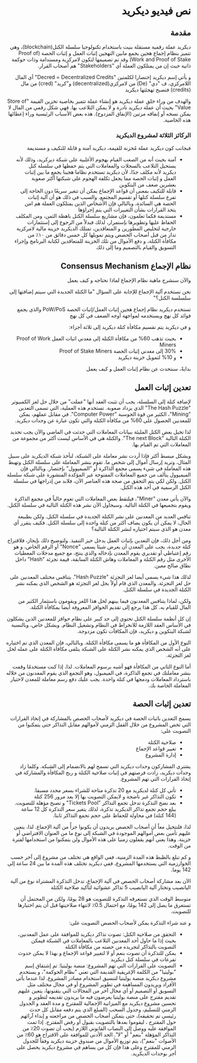 <div dir="rtl">
  
# نص فيديو ديكريد

## مقدمة

ديكريد عملة رقمية مستقلة بنيت باستخدام تكنولوجيا سلسلة الكتل(blockchain)، وهي تتميز بنظام إجماع هجين يجمع مابين النهجين إثبات العمل و إثبات الحصة (Proof of Work and Proof of Stake) وقد تم تصميمها  لتكون لامركزية ومستدامة وذات حوكمة ذاتية حيث إن من يمتلكون العملة أي "Stakeholders" هم أصحاب القرار.

و يأتي إسم ديكريد إختصارا لكلمتين "Decred = Decentralized Credits" أي المال اللامركزي، ف "دي" (De) من لامركزي(decentralized) و"كريد" (cred) من مال (credits) فتصبح تهجئتها ديكريد

والهدف من وراء خلق عملة ديكريد هو إنشاء عملة تتميز بخاصية تخزين القيمة "Store of Value" بحيث أن عملة ديكريد نادرة و لا يمكن التلاعب بها. فهي شكل رقمي من المال لا يمكن نسخه أو إنفاقه مرتين (الإنفاق المزدوج). هذه بعض الأسباب الرئيسية وراء إعطائها هذه الخاصية.

### الركائز الثلاثة لمشروع الديكريد

فبجانب كون ديكريد عملة مُخزنة للقيمة، ديكريد آمنة و قابلة للتكيف و مستديمة

* آمنة بحيث أنه من الصعب القيام بهجوم الأغلبية على شبكة ديركريد، وذلك لأنه يستحيل التلاعب بالسجلات والمعاملات التي يتم حفظها في سلسلة كتل ديكريد لأنه مكلف جدًا، لأن ديكريد تستخدم نظاما هجينا يجمع ما بين إثبات العمل و إثبات الحصة مما يجعل تكلفة الهجوم على شبكتها أكثر صعوبة بعشرين ضعف من البتكوين
* قابلة للتكيف بمعنى أن قواعد الإجماع يمكن أن تتغير سريعًا دون الحاجة إلى تفرع سلسلة كتلها أو تقسيم المجتمع، والسبب في ذلك هو أن آلية إثبات الحصة هي السائدة، وبالتالي فإن الأشخاص الذين يمتلكون العملة هم امن يتخذ القرارات بشأن التغييرات التي يتم إجراؤها
* مستديمة فكما تعلمون، فإن مشاريع سلسلة الكتل باهظة الثمن، ومن المكلف الحفاظ عليها وتطويرها بإستمرار، لذلك فبدلاً من الرجوع إلى إستثمارات خارجية لتخليص المطورين و المتعاقدين، تمتلك الديكريد خزينة مالية لامركزية تدار من قبل أصحاب الحصص ويتم تمويلها كل خمس دقائق من ١٠٪ من مكافأة الكتلة، و دفع الأموال من تلك الخزينة للمتعاقدين لكتابة البرنامج وإجراء التسويق والقيام بالتصميم وما إلى ذلك 

## نظام الإجماع Consensus Mechanism

والآن سنشرح ماهية نظام الإجماع لماذا نحتاجه و كيف يعمل

نحن نستخدم آلية الإجماع للإجابة على السؤال "ما الكتلة الجديدة التي سيتم إضافتها إلى سلسلسة الكتل؟"

تستخدم ديكريد نظام إجماع هجين إثبات العمل/إثبات الحصة PoW/PoS والذي يجمع فوائد كل نهج ويستخدمه لمواجهة أوجه الضعف في كل نهج

و في ديكريد يتم تقسيم مكافأة كتلة ديكريد إلى ثلاثة أجزاء:

* بحيث تذهب 60% من مكافأة الكتلة إلى معدني اثبات العمل Proof of Work Miners
* 30% إلى معدني إثبات الحصة Proof of Stake Miners
* و 10% لتمويل خزينة ديكريد

بدايةً، سنتحدث عن نظام إثبات العمل و كيف يعمل

## تعدين إثبات العمل

لإضافة كتلة إلى السلسلة، يجب أن تثبت العقد أنها "عملت" من خلال حل لغز الكمبيوتر "The Hash Puzzle" الذي يزداد صعوبة. تستخدم هذه العملية، التي تسمى التعدين "Mining"، الكثير من قوة الحوسبة "Computer Power". في مقابل عملهم، يمكن للمعدنين الحصول على 60% من مكافأة الكتلة والتي تكون عبارة عن وحدات ديكريد.

لذا تخيل بعض الكتل المليئة ببيانات المعاملات التي حدثت في الماضي والآن يجب تحديد الكتلة التالية "The next Block". والكتلة هي في الأساس ليست أكثر من مجموعة من المعاملات التي تم القيام بها.

وبشكل مبسط أكثر فإذا أردت نشر معاملة على الشبكة، لنأخذ شبكة الديكريد على سبيل المثال، وتريد إرسال أموال إلى شخص ما. تقوم بنشر المعاملة على سلسلة الكتل وتهبط هذه المعاملة في شيء يسمى مجمع الذاكرة أو "الميمپوول" بإختصار. وبالتالي فإن الميمپوول يتألف من جميع المعاملات المفتوحة غير المؤكدة المنشورة على شبكة سلسلة الكتل. ولكن لكي يتم التحقق من صحة هذه العناصر الآن، فلابد من إدراجها في سلسلة الكتل الرسمية في أحد هذه الكتل.

والآن يأتي معدن "Miner"، فيلتقط بعض المعاملات التي تعوم حالياً في مجمع الذاكرة ويقوم بتجميعها في الكتلة التالية. وسيحاول الآن نشر هذه الكتلة التالية في سلسلة الكتل.

تنافس العديد من المعدنين على نشر الكتلة الجديدة في سلسلة الكتل. ولكن بطبيعة الحال، لا يمكن أن يكون يضاف أكثر من كتلة واحدة إلى سلسلة الكتل. فكيف يتقرر أي معدن هو الذي سيتم اختياره لنشر الكتلة التالية؟

ومن أجل ذلك، فإن التعدين بإثبات العمل يدخل حيز التنفيذ. ولتوضيح ذلك بإيجاز، فلاقتراح كتلة جديدة، يجب على المعدن أن يعرض شيئا يسمى "Nonce" أو الرقم الخاص، و هو رقم إعتباطي أو تقديري يقوم المعدن بإدخاله والذي ينتج، مع جميع مدخلات المعطيات الأخرى مثل رقم الكتلة و المعاملات وهاش الكتلة السابقة، قيمة تجزئة "Hash" داخل نطاق صالح معين.

لذلك هذا شيء يسمى أيضا لغز التجزئة "Hash Puzzle". يتنافس مختلف المعدنين على حل لغز التجزئة. والمعدن الذي قام أولاً بحل لغز التجزئة هو الشخص الذي يمكنه نشر الكتلة الجديدة في سلسلة الكتل.

ولكن، لماذا يتنافس المعدنون فيما بينهم لحل هذا اللغز ويقومون باستثمار الكثير من المال للقيام به. كل هذا يرجع إلى تقديم الحوافز المعروفة أيضا بمكافأة الكتلة.

إن كل أنظمة سلسلة الكتل تحتوي إلى حد كبير على نظام حوافز للمعدنين الذين يشكلون في الأساس العقد اللازمة للانخراط في النظام وتشغيل النظام. وبشكل خاص، وبالنسبة لشبكة البتكوين و ديكريد، فإن المكافآت تكون مزدوجة.

النوع الأول من المكافأة هو ما يسمى مكافأة الكتلة. وبالتالي، فإن المعدن الذي تم اختياره على أنه الشخص الذي يمكنه نشر الكتلة على الشبكة يتلقى مكافأة الكتلة على عمله لحل لغز التجزئة.

أما النوع الثاني من المكافأة فهو أشبه برسوم المعاملات. لذا، إذا كنت مستخدمًا وقمت بنشر معاملتك في تجمع الذاكرة، في الميمبول، وهو التجمع الذي يقوم المعدنون من خلاله باسترداد المعاملات ودمجها في كتلة واحدة. يجب عليك دفع رسم معاملة للمعدن لاختيار المعاملة الخاصة بك.

## تعدين إثبات الحصة

يسمح التعدين باثبات الحصة في ديكريد لأصحاب الحصص بالمشاركة في إتخاذ القرارات التي تخص المشروع من خلال القفل الزمني لأموالهم مقابل التذاكر حتى يتمكنوا من التصويت على:

* صلاحية الكتلة
* تغيير قواعد الإجماع
* إدارة المشروع

يشتري المشاركون وحدات ديكريد التي تسمح لهم بالانضمام إلى الشبكة. وكلما زاد وحدات ديكريد، زادت فرصتهم في إتبات صلاحية الكتلة و ربح المكافأة والمشاركة في إتخاذ القرارات التي تهم المشروع.

* تأتي كل كتلة لديكريد مع 20 تذكرة متاحة للشراء بسعر محدد مسبقا.
* تكون التذاكر غير ناضجة و لايمكن التصويت بها إلا بعد مرور 256 كتلة
* بعد نضج التذكرة تدخل تجمع التذاكر "Tickets Pool" و تصبح مؤهلة للتصويت. يبلغ حجم تجمع تذاكر الديكريد تذكرة، لذلك يتغير سعر التذكرة كل 12 ساعة (144 كتلة) في محاولة للحفاظ على حجم تجمع التذاكر ثابتا.

لذا، فلنتخيل معاً أن أصحاب الحصص يريدون أن يكونوا جزأً من آلية الإجماع. لذا، يتعين عليهم تأمين بعض أموالهم الموجودة في الشبكة إلى نوع ما من العنوان الافتراضي أو خزينة. وهذا يعني أنهم يقفلون زمنيا على هذه الأموال ولن يتمكنوا من استخدامها لفترة من الوقت.

و كم تبلغ بالظبط هذه المدة الزمنية، ففي الواقع هي تختلف من مشروع إلى آخر حسب الخوارزمية التي يستخدمها المشروع، ففي ديكريد تختلف هذه المدة ما بين 24 ساعة إلى 142 يوما.

الآن بعد مشاركة أصحاب الحصص في آلية الإجماع، تدخل التذكرة المشتراة نوع من آلية اليانصيب وتختار آلية اليانصيب 5 تذاكر عشوائية لتأكيد صلاحية الكتلة

متوسط ​​الوقت الذي تستغرقه التذكرة للتصويت هو 28 يومًا، ولكن من المحتمل أن تستغرق ما يصل إلى 142 يومًا، مع احتمال 0.5٪ لانتهاء صلاحيتها قبل أن يتم اختيارها للتصويت.

و عند شراء التذكرة يمكن لأصحاب الحصص التصويت على:

* التحقق من صلاحية الكتل: تصوت تذاكر ديكريد للموافقة على عمل المعدنين، بحيث إذا ما حاول أحد المعدنين التلاعب بالمعاملات في الشبكة فيمكن التصويت بالتذاكر لتجريده من حصته من مكافأة الكتلة
* يمكن للتذكرة أن تصوت بنعم أو لا لتغيير قواعد الإجماع و بهذا لا يمكن حدوث تفرعات في سلسلة كتل ديكريد
* التصويت على القرارات التي تهم المشروع: منصة بوليتيا: تم إشتقاق إسم "بوليتيا" من الكلمة الإغريقية القديمة التي تعني "نظام الحوكمة"، و يستخدم مشروع ديكريد منصة بوليتيا لتنسيق استخدام مصادر المشروع. لذا عندما يأتي الأفراد ويريدون المساهمة في تطوير المشروع أو في مجال مختلف مثل التسويق أو التصميم أو أي مجال آخر من المجالات التي يتقنونها، يتعين عليهم تقديم مقترح على منصة بوليتيا يعرضون فيه ما يريدون تقديمه لتطوير و تحسين مشروع ديكريد مع الميزانية الإجمالية للمقترح و مدة العقد و الجدول الزمني للتسليم، وجدول السحب (المبلغ الذي يتم دفعه مقابل كل حدث رئيسي تم تحقيقه)، حتى يتمكن أصحاب الحصص من مراجعته و إبداء آرائهم حول المقترح ، ليقوموا بعدها بالتصويت بقبول أو رفض المقترح. إذا تمت الموافقة عليه ووصل إلى النصاب القانوني اللازم (يجب أن تصوت 20٪ من التذاكر المؤهلة "بنعم" أو "لا". الحد الأدنى للموافقة على الاقتراح هو 60٪ من الأصوات "بنعم")، يتم توزيع الأموال من صندوق خزينة ديكريد وفقاً للجدول الزمني للمقترح  وعلى هذا فإن كل من يساهم في مشروع ديكريد يحصل على أجر بوحدات الديكريد.

</div>

